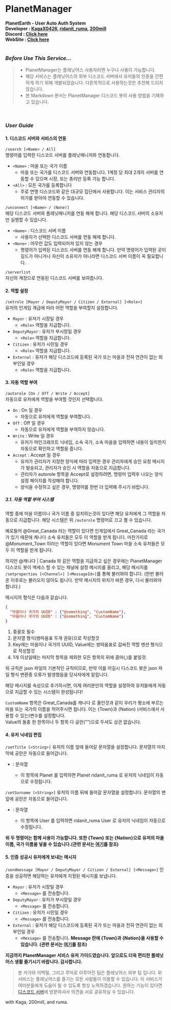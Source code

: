 # PlanetManager
**PlanetEarth - User Auto Auth System   
Developer : [KagaX0426](https://discord.com/users/894564302613254164, "Kaga's discord"), [ridanit_ruma](https://discord.com/users/717219505562189885, "Ruma's discord"), [200mill](https://discord.com/users/781088270830141441, "200mill's discord")   
Discord : [Click here](https://discord.gg/NshmCh4ptY, "Link : PlanetManager Discord Server")   
WebSite : [Click here](https://planetmanager.inizeno.com, "Link : PlanetManager Introduce Site")**   
<br />
### ***Before Use This Service...***
> - PlanetManager는 플레닛어스 사용자라면 누구나 사용이 가능합니다.
> - 해당 서비스는 플레닛어스의 외부 디스코드 서버에서 유저들의 인증을 간편하게 하기 위해 개발되었습니다. 다른목적으로 사용하는것은 추천해 드리지 않습니다.
> - 본 Markdown 문서는 PlanetManager 디스코드 봇의 사용 방법을 기재하고 있습니다.
<br />

### ***User Guide***
#### 1. 디스코드 서버와 서비스의 연동
`/search [<Name> / All]`   
명령어를 입력한 디스코드 서버를 플레닛매니저와 연동합니다.
- `<Name>` : 마을 또는 국가 이름
  - 마을 또는 국가를 디스코드 서버와 연동합니다. 1계정 당 최대 2개의 서버를 연동할 수 있으며 시장, 또는 총리만 등록 가능 합니다.
- `<All>` : 모든 국가를 등록합니다
  - 주로 연맹 디스코드와 같은 대규모 집단에서 사용합니다. 이는 서비스 관리자의 허가를 받아야 연동할 수 있습니다.

`/unconnect [<Name> / (None)]`   
해당 디스코드 서버와 플레닛매니저를 연동 해제 합니다. 해당 디스코드 서버의 소유자만 실행할 수 있습니다.
- `<Name>` : 디스코드 서버 이름
  - 사용자가 선택한 디스코드 서버를 연동 해제 합니다.
- `<None>` : 아무런 값도 입력되어져 있지 않는 경우
  - 명령어가 입력된 디스코드 서버를 연동 해제 합니다. 만약 명령어가 입력된 곳이 길드가 아니거나 자신이 소유자가 아니라면 디스코드 서버 이름이 꼭 필요합니다.

`/serverlist`   
자신의 계정으로 연동된 디스코드 서버를 보여줍니다.   

#### 2. 역할 설정
`/setrole [Mayor / DeputyMayor / Citizen / External] [<Role>]`   
유저의 인게임 계급에 따라 어떤 역할을 부여할지 설정합니다.   
- `Mayor` : 유저가 시장일 경우
  - `<Role>` 역할을 지급합니다.
- `DeputyMayor` : 유저가 부시장일 경우
  - `<Role>` 역할을 지급합니다.
- `Citizen` : 유저가 시민일 경우
  - `<Role>` 역할을 지급합니다.
- `External` : 유저가 해당 디스코드에 등록된 국가 또는 마을과 전혀 연관이 없는 외부인일 경우
  - `<Role>` 역할을 지급합니다.

#### 3. 자동 역할 부여
`/autorole [On / Off / Write / Accept]`   
자동으로 유저에게 역할을 부여할 것인지 선택합니다.   
- `On` : On 일 경우
  - 자동으로 유저에게 역할을 부여합니다.
- `Off` : Off 일 경우
  - 자동으로 유저에게 역할을 부여하지 않습니다.
- `Write` : Write 일 경우
  - 유저가 마인크래프트 닉네임, 소속 국가, 소속 마을을 입력하면 내용이 일치한지 자동으로 확인하고 역할을 줍니다.
- `Accept` : Accept 일 경우
  - 유저가 관리자가 지정한 양식에 따라 입력한 경우 관리자에게 승인 요청 메시지가 발송되고, 관리자가 승인 시 역할을 자동으로 지급합니다.
  - 관리자가 autorole 항목을 Accept로 설정하려면, 명령어 입력후 나오는 양식 설정 페이지를 작성해야 합니다.
  - 양식을 수정하고 싶은 경우, 명령어를 한번 더 입력해 주시기 바랍니다.

##### 3.1. 자동 역할 부여 시스템
역할 중에 마을 이름이나 국가 이름 중 일치하는것이 있다면 해당 유저에게 그 역할을 자동으로 지급합니다.
해당 시스템은 위 `/autorole` 명령어로 끄고 켤 수 있습니다.   
   
예로들어 @Great_Canada 라는 역할이 있다면 인게임에서 Great_Canada 라는 국가가 있기 때문에 캐나다 소속 유저들은 모두 이 역할을 받게 됩니다.
마찬가지로 @Monument_Town 이라는 역할이 있다면 Monument Town 마을 소속 유저들은 모두 이 역할을 받게 됩니다.   
   
하지만 @캐나다 | Canada 와 같은 역할을 지급하고 싶은 경우에는 PlanetManager 디스코드 봇이 액세스 할 수 있는 채널에 설정 메시지를 올리고, 해당 메시지를 `/setproperties [<Channel>] [<MessageId>]`를 통해 불러와야 합니다. (한번 불러온 이후로는 불러오지 않아도 됩니다. 만약 메시지의 위치가 바뀐 경우, 다시 불러와야 합니다.)   
   
메시지의 형식은 다음과 같습니다.
```json
{
  "마을이나 국가의 UUID" : {"@something", "CustomName"},
  "마을이나 국가의 UUID" : {"@something", "CustomName"}
}
```
1. 중괄호 필수
2. 문자열 형식(쌍따옴표 두개 권유)으로 작성할것
3. Key에는 마을이나 국가의 UUID, Value에는 쌍따옴표로 감싸진 역할 멘션 형식으로 작성할것
4. 1개 이상일때는 마지막 항목을 제외한 모든 항목의 뒤에 콤마(,)를 붙일것.
   
위 규칙은 json 파일의 기본적인 규칙이므로, 만약 이를 어길시 디스코드 봇은 json 파일 형식 변환중 오류가 발생했음을 당사자에게 알립니다.   
   
해당 메시지를 속성으로 추가하시면, 이제 여러분만의 역할을 설정하여 유저들에게 자동으로 지급할 수 있는 시스템이 완성됩니다!   
   
`CustomName` 항목은 Great_Canada를 캐나다 로 줄인것과 같이 우리가 평소에 부르는 마을 또는 국가의 이름을 적어주시면 됩니다.
이는 {Town}과 {Nation} (서비스에서 사용할 수 있는)변수를 설정합니다.   
Value의 둘중 한 한목이나 두 항목 다 공란("")으로 두셔도 상관 없습니다.

#### 4. 유저 닉네임 편집
`/setTitle [<String>]`
유저의 이름 앞에 들어갈 문자열을 설정합니다. 문자열의 마지막에 공란은 자동으로 들어갑니다.   
- <String> : 문자열
  - 이 항목에 Planet 를 입력하면 Planet ridanit_ruma 로 유저의 닉네임이 자동으로 수정됩니다.

`/setSurname [<String>]`
유저의 이름 뒤에 들어갈 문자열을 설정합니다. 문자열의 맨 앞에 공란은 자동으로 들어갑니다.   
- <String> : 문자열
  - 이 항목에 User 를 입력하면 ridanit_ruma User 로 유저의 닉네임이 자동으로 수정됩니다.

**위 두 명령어는 함께 사용이 가능합니다. 또한 {Town} 또는 {Nation}으로 유저의 마을 이름, 국가 이름을 넣을 수 있습니다.(관련 문서는 [여기](#31-자동-역할-부여-시스템, "자동 역할 부여 시스템")를 참조)**

#### 5. 인증 성공시 유저에게 보내는 메시지
`/sendmessage [Mayor / DeputyMayor / Citizen / External] [<Message>]`
인증을 성공하면 해당하는 유저에게 지정된 메시지를 보냅니다.
- `Mayor` : 유저가 시장일 경우
  - `<Message>` 를 전송합니다.
- `DeputyMayor` : 유저가 부시장일 경우
  - `<Message>` 를 전송합니다.
- `Citizen` : 유저가 시민일 경우
  - `<Message>` 를 전송합니다.
- `External` : 유저가 해당 디스코드에 등록된 국가 또는 마을과 전혀 연관이 없는 외부인일 경우
  - `<Message>` 를 전송합니다.
**Message 란에 {Town}과 {Nation}을 사용할 수 있습니다. (관련 문서는 [여기](#31-자동-역할-부여-시스템, "자동 역할 부여 시스템")를 참조)**   
   
**지금까지 PlanetManager 서비스 유저 가이드였습니다. 앞으로도 더욱 편리한 플레닛어스 생활 즐기시기 바랍니다. 감사합니다.**
> 본 카가와 이백밀, 그리고 루마로 이루어진 팀은 플레닛어스 외부 팀 입니다.
> 위 서비스는 플레닛어스를 즐기는 모든 사람들이 이용할 수 있습니다.
> 이 서비스가 여러분들에게 도움이 될 수 있도록 항상 노력하겠습니다.
> 원하는 기능이 있다면 [디스코드 서버](https://discord.gg/NshmCh4ptY, "Link : PlanetManager Discord Server")에 방문하셔서 의견을 서로 공유하실 수 있습니다.

with Kaga, 200mill, and ruma.
